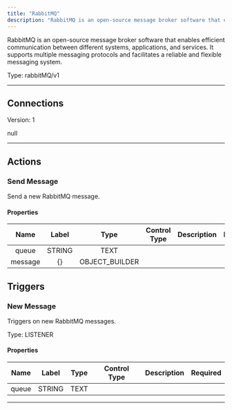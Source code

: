 ```yaml
---
title: "RabbitMQ"
description: "RabbitMQ is an open-source message broker software that enables efficient communication between different systems, applications, and services. It supports multiple messaging protocols and facilitates a reliable and flexible messaging system."
---
```


RabbitMQ is an open-source message broker software that enables efficient communication between different systems, applications, and services. It supports multiple messaging protocols and facilitates a reliable and flexible messaging system.



Type: rabbitMQ/v1

<hr />



## Connections

Version: 1

null



<hr />



## Actions


### Send Message
Send a new RabbitMQ message.

#### Properties

|      Name       |      Label     |     Type     |     Control Type     |     Description     |     Required        |
|:--------------:|:--------------:|:------------:|:--------------------:|:-------------------:|:-------------------:|
| queue | STRING | TEXT  |
| message | {} | OBJECT_BUILDER  |






## Triggers


### New Message
Triggers on new RabbitMQ messages.

Type: LISTENER
#### Properties

|      Name       |      Label     |     Type     |     Control Type     |     Description     |     Required        |
|:--------------:|:--------------:|:------------:|:--------------------:|:-------------------:|:-------------------:|
| queue | STRING | TEXT  |





<hr />

